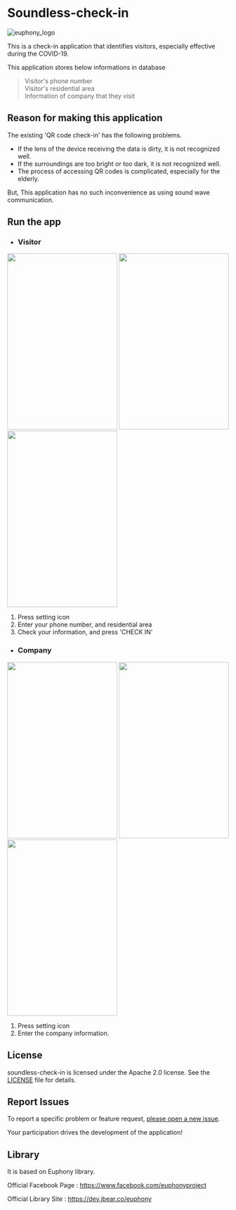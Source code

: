 # Soundless-check-in

![euphony_logo](https://user-images.githubusercontent.com/8490058/129358383-14b6f34d-9264-4c49-9538-3ef2e62a6490.png)

This is a check-in application that identifies visitors, especially effective during the COVID-19.

This application stores below informations in database
> Visitor's phone number  
> Visitor's residential area  
> Information of company that they visit  

## Reason for making this application

The existing 'QR code check-in'  has the following problems.

* If the lens of the device receiving the data is dirty, it is not recognized well.
* If the surroundings are too bright or too dark, it is not recognized well.
* The process of accessing QR codes is complicated, especially for the elderly.

But, This application has no such inconvenience as using sound wave communication.

## Run the app
* ### Visitor
 
<img src="https://user-images.githubusercontent.com/88221233/131171579-b1764fac-3113-4c3c-a3d8-a3a05293747a.png"  width="250" height="400"/>  <img src="https://user-images.githubusercontent.com/88221233/131210946-1699ae82-1fb9-4316-84fe-d4eefb7f07c5.png"  width="250" height="400"/> <img src="https://user-images.githubusercontent.com/88221233/131171850-6826b0ca-af2d-4819-98c3-97268812404d.png"  width="250" height="400"/>
1. Press setting icon
2. Enter your phone number, and residential area
3. Check your information, and press 'CHECK IN'

* ### Company

<img src="https://user-images.githubusercontent.com/88221233/131173092-734265c0-2cfa-41a6-91c5-c2dcc38f916d.png"  width="250" height="400"/>  <img src="https://user-images.githubusercontent.com/88221233/131173182-922e3e0d-bfe4-45fb-a444-eea690742993.png"  width="250" height="400"/> <img src="https://user-images.githubusercontent.com/88221233/131173224-6939d699-1c70-4516-87b6-0bb442cb5f5e.png"  width="250" height="400"/>
1. Press setting icon
2. Enter the company information.

## License

soundless-check-in is licensed under the Apache 2.0 license. See the [LICENSE](https://github.com/euphony-io/soundless-check-in/blob/master/LICENSE) file for details.

## Report Issues

To report a specific problem or feature request, [please open a new issue](https://github.com/euphony-io/soundless-check-in/issues/new/choose). 

Your participation drives the development of the application!

## Library

It is based on Euphony library. 

Official Facebook Page : https://www.facebook.com/euphonyproject

Official Library Site : https://dev.jbear.co/euphony

